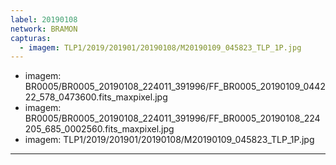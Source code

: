 ```yaml
---
label: 20190108
network: BRAMON
capturas:
  - imagem: TLP1/2019/201901/20190108/M20190109_045823_TLP_1P.jpg
---
```

  - imagem: BR0005/BR0005_20190108_224011_391996/FF_BR0005_20190109_044222_578_0473600.fits_maxpixel.jpg
  - imagem: BR0005/BR0005_20190108_224011_391996/FF_BR0005_20190108_224205_685_0002560.fits_maxpixel.jpg
  - imagem: TLP1/2019/201901/20190108/M20190109_045823_TLP_1P.jpg
---
